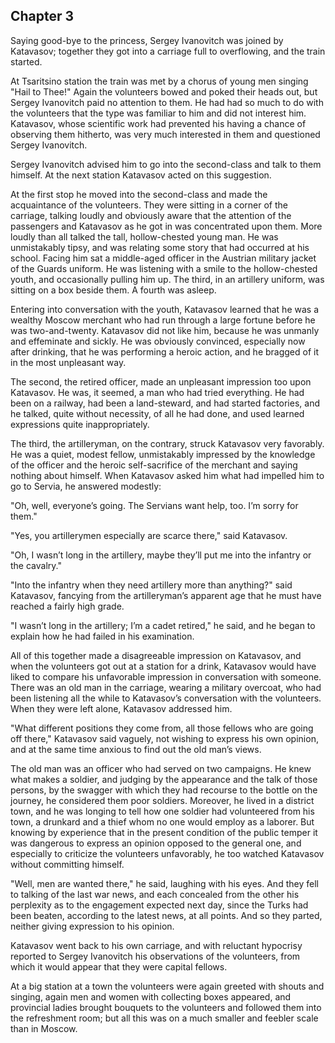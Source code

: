 ## Chapter 3


Saying good-bye to the princess, Sergey Ivanovitch was joined by
Katavasov; together they got into a carriage full to overflowing, and
the train started.

At Tsaritsino station the train was met by a chorus of young men singing
"Hail to Thee!" Again the volunteers bowed and poked their heads out,
but Sergey Ivanovitch paid no attention to them. He had had so much to
do with the volunteers that the type was familiar to him and did not
interest him. Katavasov, whose scientific work had prevented his having
a chance of observing them hitherto, was very much interested in them
and questioned Sergey Ivanovitch.

Sergey Ivanovitch advised him to go into the second-class and talk to
them himself. At the next station Katavasov acted on this suggestion.

At the first stop he moved into the second-class and made the
acquaintance of the volunteers. They were sitting in a corner of the
carriage, talking loudly and obviously aware that the attention of the
passengers and Katavasov as he got in was concentrated upon them. More
loudly than all talked the tall, hollow-chested young man. He was
unmistakably tipsy, and was relating some story that had occurred at his
school. Facing him sat a middle-aged officer in the Austrian military
jacket of the Guards uniform. He was listening with a smile to the
hollow-chested youth, and occasionally pulling him up. The third, in an
artillery uniform, was sitting on a box beside them. A fourth was
asleep.

Entering into conversation with the youth, Katavasov learned that he was
a wealthy Moscow merchant who had run through a large fortune before he
was two-and-twenty. Katavasov did not like him, because he was unmanly
and effeminate and sickly. He was obviously convinced, especially now
after drinking, that he was performing a heroic action, and he bragged
of it in the most unpleasant way.

The second, the retired officer, made an unpleasant impression too upon
Katavasov. He was, it seemed, a man who had tried everything. He had
been on a railway, had been a land-steward, and had started factories,
and he talked, quite without necessity, of all he had done, and used
learned expressions quite inappropriately.

The third, the artilleryman, on the contrary, struck Katavasov very
favorably. He was a quiet, modest fellow, unmistakably impressed by the
knowledge of the officer and the heroic self-sacrifice of the merchant
and saying nothing about himself. When Katavasov asked him what had
impelled him to go to Servia, he answered modestly:

"Oh, well, everyone’s going. The Servians want help, too. I’m sorry for
them."

"Yes, you artillerymen especially are scarce there," said Katavasov.

"Oh, I wasn’t long in the artillery, maybe they’ll put me into the
infantry or the cavalry."

"Into the infantry when they need artillery more than anything?" said
Katavasov, fancying from the artilleryman’s apparent age that he must
have reached a fairly high grade.

"I wasn’t long in the artillery; I’m a cadet retired," he said, and he
began to explain how he had failed in his examination.

All of this together made a disagreeable impression on Katavasov, and
when the volunteers got out at a station for a drink, Katavasov would
have liked to compare his unfavorable impression in conversation with
someone. There was an old man in the carriage, wearing a military
overcoat, who had been listening all the while to Katavasov’s
conversation with the volunteers. When they were left alone, Katavasov
addressed him.

"What different positions they come from, all those fellows who are
going off there," Katavasov said vaguely, not wishing to express his own
opinion, and at the same time anxious to find out the old man’s views.

The old man was an officer who had served on two campaigns. He knew what
makes a soldier, and judging by the appearance and the talk of those
persons, by the swagger with which they had recourse to the bottle on
the journey, he considered them poor soldiers. Moreover, he lived in a
district town, and he was longing to tell how one soldier had
volunteered from his town, a drunkard and a thief whom no one would
employ as a laborer. But knowing by experience that in the present
condition of the public temper it was dangerous to express an opinion
opposed to the general one, and especially to criticize the volunteers
unfavorably, he too watched Katavasov without committing himself.

"Well, men are wanted there," he said, laughing with his eyes. And they
fell to talking of the last war news, and each concealed from the other
his perplexity as to the engagement expected next day, since the Turks
had been beaten, according to the latest news, at all points. And so
they parted, neither giving expression to his opinion.

Katavasov went back to his own carriage, and with reluctant hypocrisy
reported to Sergey Ivanovitch his observations of the volunteers, from
which it would appear that they were capital fellows.

At a big station at a town the volunteers were again greeted with shouts
and singing, again men and women with collecting boxes appeared, and
provincial ladies brought bouquets to the volunteers and followed them
into the refreshment room; but all this was on a much smaller and
feebler scale than in Moscow.



